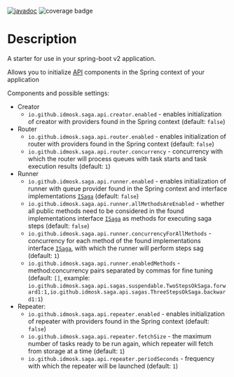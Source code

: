 [![javadoc](https://javadoc.io/badge2/io.github.idmosk.saga.spring-boot-2/api-spring-boot-starter/javadoc.svg)](https://javadoc.io/doc/io.github.idmosk.saga.spring-boot-2/api-spring-boot-starter) ![coverage badge](https://img.shields.io/endpoint?url=https://gist.githubusercontent.com/idmosk/4db605570a25e36c5611e58a07edbb80/raw/saga-project-coverage-api-spring-boot-starter-v2-badge.json)

# Description

A starter for use in your spring-boot v2 application.

Allows you to initialize [API](../api) components in the Spring context of your application

Components and possible settings:
- Creator
  - `io.github.idmosk.saga.api.creator.enabled` - enables initialization of creator with providers found in the Spring context
    (default: `false`)
- Router
  - `io.github.idmosk.saga.api.router.enabled` - enables initialization of router with providers found in the Spring context
    (default: `false`)
  - `io.github.idmosk.saga.api.router.concurrency` - concurrency with which the router will process queues with task starts
    and task execution results (default: `1`)
- Runner
  - `io.github.idmosk.saga.api.runner.enabled` - enables initialization of runner with queue provider found in the Spring context
     and interface implementations [`ISaga`](../api/src/main/kotlin/io/github/idmosk/saga/api/ISaga.kt) (default: `false`)
  - `io.github.idmosk.saga.api.runner.allMethodsAreEnabled` - whether all public methods need to be considered in the found implementations
    interface [`ISaga`](../api/src/main/kotlin/io/github/idmosk/saga/api/ISaga.kt) as methods for executing saga steps
    (default: `false`)
  - `io.github.idmosk.saga.api.runner.concurrencyForAllMethods` - concurrency for each method of the found implementations
    interface [`ISaga`](../api/src/main/kotlin/io/github/idmosk/saga/api/ISaga.kt), with which the runner will perform steps
    sag (default: `1`)
  - `io.github.idmosk.saga.api.runner.enabledMethods` - method:concurrency pairs separated by commas for fine tuning (default:
    `[]`, example:
    `io.github.idmosk.saga.api.sagas.suspendable.TwoStepsOkSaga.forward1:1,io.github.idmosk.saga.api.sagas.ThreeStepsOkSaga.backward1:1`)
- Repeater:
  - `io.github.idmosk.saga.api.repeater.enabled` - enables initialization of repeater with providers found in the Spring context
    (default: `false`)
  - `io.github.idmosk.saga.api.repeater.fetchSize` - the maximum number of tasks ready to be run again, which
    repeater will fetch from storage at a time (default: `1`)
  - `io.github.idmosk.saga.api.repeater.periodSeconds` - frequency with which the repeater will be launched (default: `1`)

